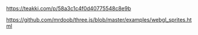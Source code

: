 <!--
 * @Author: your name
 * @Date: 2021-03-25 16:40:45
 * @LastEditTime: 2021-03-25 17:27:45
 * @LastEditors: Please set LastEditors
 * @Description: In User Settings Edit
 * https://blog.csdn.net/ruangong1203/article/details/55260318/?ops_request_misc=&request_id=&biz_id=102&utm_term=threejs&utm_medium=distribute.pc_search_result.none-task-blog-2~blog~sobaiduweb~default-5-55260318.nonecase
 * @FilePath: /three.js-lessions/教程/docs/THREE.JS精灵(Sprite).md
-->
https://teakki.com/p/58a3c1c4f0d40775548c8e9b

https://github.com/mrdoob/three.js/blob/master/examples/webgl_sprites.html